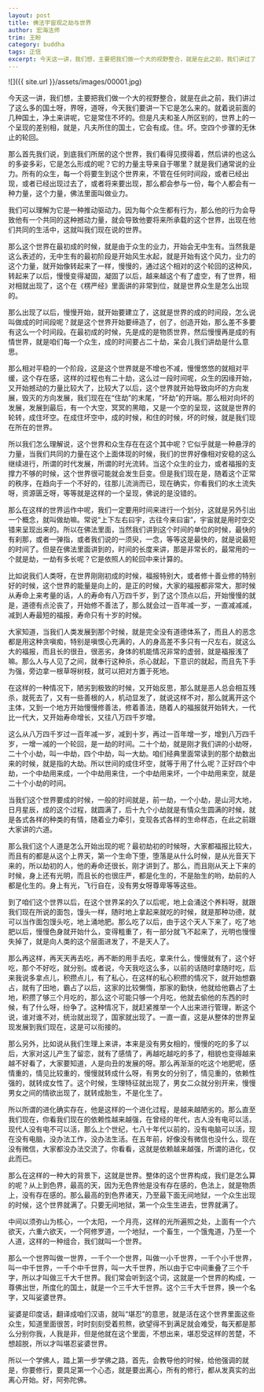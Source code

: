 ```yaml
---
layout: post
title: 佛法宇宙观之劫与世界
author: 宏海法师
trim: 王盼
category: buddha
tags: 正信
excerpt: 今天这一讲，我们想，主要把我们做一个大的视野整合，就是在此之前，我们讲过了这么多的国土呀，界呀，道呀，今天我们要讲一下它是怎么来的。就着说前面的几种国土，净土来讲呢，它是常住不坏的。但是凡夫和圣人所区别的，世界上的一个呈现的差别相，就是，凡夫所住的国土，它会有成。住。坏。空四个步骤的无休止的轮回。
---
```


![]({{ site.url }}/assets/images/00001.jpg)

今天这一讲，我们想，主要把我们做一个大的视野整合，就是在此之前，我们讲过了这么多的国土呀，界呀，道呀，今天我们要讲一下它是怎么来的。就着说前面的几种国土，净土来讲呢，它是常住不坏的。但是凡夫和圣人所区别的，世界上的一个呈现的差别相，就是，凡夫所住的国土，它会有成。住。坏。空四个步骤的无休止的轮回。

那么首先我们说，到底我们所居的这个世界，我们看得见摸得着，然后讲的也这么的多姿多彩，它是怎么形成的呢？它的力量主导来自于哪里？就是我们通常说的业力。所有的众生，每一个将要生到这个世界来，不管在任何时间段，或者已经出现，或者已经出现过去了，或者将来要出现，那么都会参与一份，每个人都会有一种力量，这个力量，佛法里面叫做业力。

我们可以理解为它是一种推动驱动力。因为每个众生都有行为，那么他的行为会导致他有一个共同的这种撼动力量，就会导致他要将来所承载的这个世界，出现在他们共同的生活中，这就叫我们现在说的世界。

那么这个世界在最初成的时候，就是由于众生的业力，开始会无中生有。当然我是这么表述的，无中生有的最初阶段是开始风生水起，就是开始有这个风力，业力的这个力量，就开始像转起来了一样，慢慢的，通过这个相对的这个轮回的这种风，转起来了以后，慢慢变得凝固，凝固了以后，越来越这个有了虚空，有了世界，相对相就出现了，这个在《楞严经》里面讲的非常到位，就是世界众生是怎么出现的。

那么出现了以后，慢慢开始，就开始要建立了，这就是世界的成的时间段，怎么说叫做成的时间段呢？就是这个世界开始要缔造了，创了，创造开始，那么差不多要有这么一个时间段。在最初成的时候，先是成的是物质世界，然后慢慢再是成的有情世界，就是咱们每一个众生，成的时间要占二十劫，呆会儿我们讲劫是什么意思。

那么相对平稳的一个阶段，这是这个世界就是不增也不减，慢慢悠悠的就相对平缓，这个存在感，这样的过程也有二十劫，这么过一段时间呢，众生的因缘开始，又开始撼动的力量比较大了，比较大了以后，这个世界就开始导致向坏的方向发展，毁灭的方向发展，我们现在在“住劫”的末尾，“坏劫”的开端。那么相对向坏的发展，发展到最后，有一个大空，冥冥的黑暗，又是一个空的呈现，这就是世界的轮转，成住坏空。在成住坏空中，成的时候，和住的时候，坏的时候，就是我们现在所在的世界。

所以我们怎么理解说，这个世界和众生存在在这个其中呢？它似乎就是一种悬浮的力量，当我们共同的力量在这个上面体现的时候，我们的世界好像相对安稳的这么继续进行，所谓的时代发展，所谓的时光流转。当这个众生的业力，或者福报的支撑力不够的时候，这个世界很可能就会发生巨变。但是我们现在是，随着这个正常的秩序，在趋向于一个不好的，往那儿流淌而已，现在确实，你看我们的水土流失呀，资源匮乏呀，等等就是这样的一个呈现，佛说的是没错的。

那么在这样的世界运作中呢，我们一定要用时间来进行一个划分，这就是另外引出一个概念，就叫做劫嘛。常说“上下左右曰宇，古往今来曰宙”，宇宙就是用时空交错来呈现出来的。所以在佛法里面，当然我们讲到这个时间的单位的时候，最快的有刹那，或者一弹指，或者我们说的一须臾，一念，等等这是最快的，就是说最短的时间了。但是在佛法里面讲到的，时间的长度来讲，那是非常长的，最常用的一个就是劫，一劫有多长呢？它是依照人的轮回中来计算的。

比如说我们人类呀，在世界刚刚初成的时候，福报特别大，或者修十善业修的特别好的时候，这个世界的能量是向上的，是正的时候，大家的福报都非常大，那时候从寿命上来考量的话，人的寿命有八万四千岁，到了这个顶点以后，开始慢慢的就是，道德有点沦丧了，开始修不善法了，那么就会过一百年减一岁，一直减减减，减到人寿最短的福报，寿命只有十岁的时候。

大家知道，当我们人类发展到那个时候，就是完全没有道德体系了，而且人的恶念都是用这种贪嗔痴，特别是嗔恨心充满的，人的身高差不多只有一尺左右，就这么大的福报，而且长的很丑，很恶劣，身体的机能情况非常的虚弱，就是福报浅了嘛。那么人与人见了之间，就奉行这种杀，杀心就起，下意识的就起，而且先下手为强，旁边拿一根草呀树枝，就可以把对方置于死地。

在这样的一种情况下，陋劣到极致的时候，又开始反思，那么就是恶人总会相互残杀，就死去了，又有一些善根的人，机动显发了，就说这样不对，那么就离开这个主体，又到一个地方开始慢慢修善法，修着善法，随着人的福报就开始转大，一代比一代大，又开始寿命增长，又往八万四千岁增。

这么从八万四千岁过一百年减一岁，减到十岁，再过一百年增一岁，增到八万四千岁，一增一减的一个轮回，是一劫的时间。二十个劫，就是刚才我们讲的小劫呀，二十个小劫，叫一中劫，四个中劫，叫一大劫。咱们经典里面常读到的那个劫数出来的时候，就是指的大劫。所以世间的成住坏空，就等于用了什么呢？正好四个中劫，一个中劫用来成，一个中劫用来住，一个中劫用来坏，一个中劫用来空，就是二十个小劫的时间。

当我们这个世界要成的时候，一般的时间就是，前一劫，一个小劫，是山河大地，日月星辰，成的这个过程，就圆满了，后十九个小劫就是有情众生圆满的时候，就是各式各样的种类的有情，随着业力牵引，变现各式各样的生命样态，在此之前跟大家讲的六道。

那么我们这个人道是怎么开始出现的呢？最初劫初的时候呀，大家都福报比较大，而且有的都是从这个上界天，第一个生命下堕，堕落是从什么时候，是从光音天下来的，所以劫初的人，他的寿命还很长，刚才讲到了。那么，而且刚从天上下来的时候，身上还有光明，而且长的也很庄严，都是化生的，不是胎生的哟，劫前的人都是化生的。身上有光，飞行自在，没有男女呀尊卑等等这些。

到了咱们这个世界以后，在这个世界呆的久了以后呢，地上会涌这个养料呀，就跟我们现在所说的面包，馒头一样，随时地上拿起来就吃的时候，就是那种功德，就可以当作面包馒头吃，地上涌地肥。那么吃了以后，由于这个天人下来了，吃了地肥以后，慢慢色身就开始什么，变得粗重了，有一部分就飞不起来了，光明也慢慢失掉了，就是向人类的这个层面进发了，不是天人了。

那么再这样，再天天再去吃，再不断的用手去吃，拿来什么，慢慢就有了，这个好吃，那个不好吃，就分别。或者说，今天我吃这么多，以前的话随时拿随时吃，后来我说多拿点儿，积攒点儿，有了私心，在这样的私心积攒的情况下，就开始想霸占，就有了田地，霸占了以后，这家的比较懒惰，那家的勤快，他就给他霸占了土地，积攒了够三个月吃的，那么这个可能只够一个月吃，他就去偷他的东西的时候，有了什么呀，纷争了。这种情况下，就赶紧推举一个人出来进行管理，断这个说，谁对谁不对，统治就出现了，国家就出现了。一直一直，这是从整体的世界呈现发展到我们现在，这是可以衔接的。

那么另外，比如说从我们生理上来讲，本来是没有男女相的，慢慢的吃的多了以后，大家对这儿产生了留恋，就有了感情了，再越吃越吃的多了，相貌也变得越来越不好看了，大家要知道，人是向丑的发展的呀。那么再渐渐的吃这个地肥呢，感情重的，情见比较重的，慢慢就转成什么呀，有男女的分别了，情见重的，依赖性强的，就转成女性了。这个时候，生理特征就出现了，男女二众就分别开来，慢慢男女之间的情欲出现了，就转成胎生，不是化生了。

所以所谓的进化确实存在，他是这样的一个进化过程，是越来越陋劣的。那么直至我们现在，你看我们现在的依赖性越来越强，在曾经的年代，古人没有电可以活，现代人没有电不可以活，那么上个世纪，七八十年代以前的，没有电脑可以活，现在没有电脑，没办法工作，没办法生活。在五年前，好像没有微信也没什么，现在没有微信，大家都没办法交流了。你看看，这就是依赖越来越强，所谓的进化，仅此而已。

那么在这样的一种大的背景下，这就是世界。整体的这个世界构成，我们是怎么算的呢？从上到色界，最高的天，因为无色界他是没有存在感的，色法上，就是物质上，没有存在感的。那么最高的到色界诸天，乃至最下面无间地狱，一个众生出现的时候，这个世界就满了。只要无间地狱，第一个众生生进去，世界就满了。

中间以须弥山为核心，一个太阳，一个月亮，这样的光所遍照之处，上面有一个六欲天，六重六欲天，一个阿修罗道，一个地狱，一个畜生，一个饿鬼道，乃至一个人道，这样的一种组合，我们就叫一个世界。

那么一个世界叫做一世界，一千个一个世界，叫做一小千世界，一千个小千世界，叫一中千世界，一千个中千世界，叫一大千世界，所以由于它中间重叠了三个千字，所以才叫做三千大千世界。我们常会听到这个词，这就是一个世界的构成，一尊佛出世，所度化的国土，就是一个三千大千世界。这个三千大千世界，换一个名字，又叫娑婆世界。

娑婆是印度话，翻译成咱们汉语，就叫“堪忍”的意思，就是活在这个世界里面这些众生，知道里面很苦，时时刻刻受着煎熬，欲望得不到满足就会难受，每天都是那么分别你我，人我是非，但是他就在这个里面，不想出来，堪忍受这样的苦楚，不想超脱，所以才叫堪忍娑婆世界。

所以一个学佛人，踏上第一步学佛之路，首先，会教导他的时候，给他强调的就是，你要修行，要具足第一个心态，就是要出离心，所有的修行，都从发真实的出离心开始。好，阿弥陀佛。
